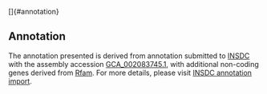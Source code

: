 []{#annotation}

Annotation
----------

The annotation presented is derived from annotation submitted to
[INSDC](http://www.insdc.org) with the assembly accession
[GCA\_002083745.1](http://www.ebi.ac.uk/ena/data/view/GCA_002083745.1),
with additional non-coding genes derived from
[Rfam](http://rfam.xfam.org/). For more details, please visit [INSDC
annotation
import](http://ensemblgenomes.org/info/data/insdc_annotation).
